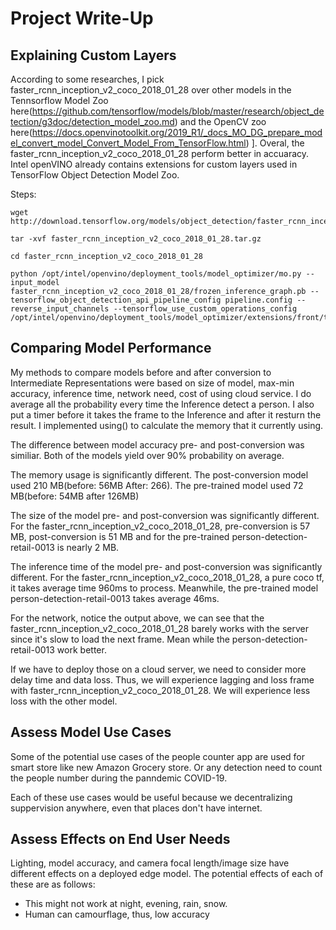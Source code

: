 # Project Write-Up

## Explaining Custom Layers

According to some researches, I pick faster_rcnn_inception_v2_coco_2018_01_28 over other models in the Tennsorflow Model Zoo here(https://github.com/tensorflow/models/blob/master/research/object_detection/g3doc/detection_model_zoo.md)  and the OpenCV zoo here(https://docs.openvinotoolkit.org/2019_R1/_docs_MO_DG_prepare_model_convert_model_Convert_Model_From_TensorFlow.html) ].
Overal, the faster_rcnn_inception_v2_coco_2018_01_28 perform better in accuaracy. Intel openVINO already contains extensions for custom layers used in TensorFlow Object Detection Model Zoo.

Steps: 
```
wget http://download.tensorflow.org/models/object_detection/faster_rcnn_inception_v2_coco_2018_01_28.tar.gz
```
```
tar -xvf faster_rcnn_inception_v2_coco_2018_01_28.tar.gz
```
```
cd faster_rcnn_inception_v2_coco_2018_01_28
```
```
python /opt/intel/openvino/deployment_tools/model_optimizer/mo.py --input_model faster_rcnn_inception_v2_coco_2018_01_28/frozen_inference_graph.pb --tensorflow_object_detection_api_pipeline_config pipeline.config --reverse_input_channels --tensorflow_use_custom_operations_config /opt/intel/openvino/deployment_tools/model_optimizer/extensions/front/tf/faster_rcnn_support.json
```
## Comparing Model Performance
My methods to compare models before and after conversion to Intermediate Representations were based on size of model, max-min accuracy, inference time, network need, cost of using cloud service. I do average all the probability every time the Inference detect a person. I also put a timer before it takes the frame to the Inference and after it resturn the result. I implemented using() to calculate the memory that it currently using.

The difference between model accuracy pre- and post-conversion was similiar. Both of the models yield over 90% probability on average. 

The memory usage is significantly different. The post-conversion model used 210 MB(before: 56MB After: 266). The pre-trained model used 72 MB(before: 54MB after 126MB)

The size of the model pre- and post-conversion was significantly different. For the faster_rcnn_inception_v2_coco_2018_01_28, pre-conversion is 57 MB, post-conversion is 51 MB and for the pre-trained person-detection-retail-0013 is nearly 2 MB.

The inference time of the model pre- and post-conversion was significantly different. For the faster_rcnn_inception_v2_coco_2018_01_28, a pure coco tf, it takes average time 960ms to process. Meanwhile, the pre-trained model person-detection-retail-0013 takes average 46ms.

For the network, notice the output above, we can see that the faster_rcnn_inception_v2_coco_2018_01_28 barely works with the server since it's slow to load the next frame. Mean while the person-detection-retail-0013 work better.

If we have to deploy those on a cloud server, we need to consider more delay time and data loss. Thus, we will experience lagging and loss frame with faster_rcnn_inception_v2_coco_2018_01_28. We will experience less loss with the other model.

## Assess Model Use Cases

Some of the potential use cases of the people counter app are used for smart store like new Amazon Grocery store. Or any detection need to count the people number during the panndemic COVID-19.

Each of these use cases would be useful because we decentralizing suppervision anywhere, even that places don't have internet.

## Assess Effects on End User Needs

Lighting, model accuracy, and camera focal length/image size have different effects on a deployed edge model. The potential effects of each of these are as follows:
+ This might not work at night, evening, rain, snow.
+ Human can camourflage, thus, low accuracy
